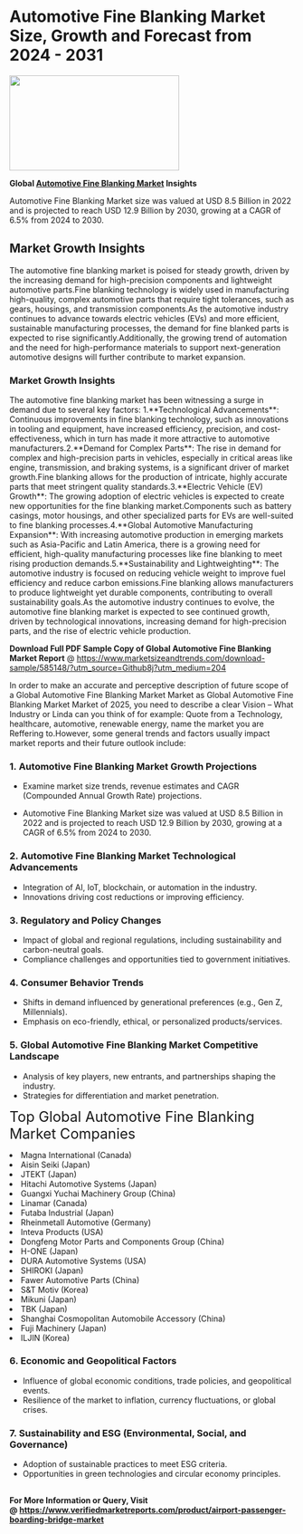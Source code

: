 <H1>Automotive Fine Blanking Market Size, Growth and Forecast from 2024 - 2031</H1><img class="aligncenter size-medium wp-image-584254" src="https://thirdeyenews.in/wp-content/uploads/2024/09/Global-Market-Research-300x168.jpeg" alt="" width="300" height="168" /><p><strong>Global&nbsp;<a href="https://www.marketsizeandtrends.com/download-sample/585148/?utm_source=Github8j?utm_medium=204">Automotive Fine Blanking Market</a> Insights</strong></p><p>Automotive Fine Blanking Market size was valued at USD 8.5 Billion in 2022 and is projected to reach USD 12.9 Billion by 2030, growing at a CAGR of 6.5% from 2024 to 2030.</p><p><h2>Market Growth Insights</h2> The automotive fine blanking market is poised for steady growth, driven by the increasing demand for high-precision components and lightweight automotive parts.Fine blanking technology is widely used in manufacturing high-quality, complex automotive parts that require tight tolerances, such as gears, housings, and transmission components.As the automotive industry continues to advance towards electric vehicles (EVs) and more efficient, sustainable manufacturing processes, the demand for fine blanked parts is expected to rise significantly.Additionally, the growing trend of automation and the need for high-performance materials to support next-generation automotive designs will further contribute to market expansion. <h3>Market Growth Insights</h3> The automotive fine blanking market has been witnessing a surge in demand due to several key factors: 1.**Technological Advancements**: Continuous improvements in fine blanking technology, such as innovations in tooling and equipment, have increased efficiency, precision, and cost-effectiveness, which in turn has made it more attractive to automotive manufacturers.2.**Demand for Complex Parts**: The rise in demand for complex and high-precision parts in vehicles, especially in critical areas like engine, transmission, and braking systems, is a significant driver of market growth.Fine blanking allows for the production of intricate, highly accurate parts that meet stringent quality standards.3.**Electric Vehicle (EV) Growth**: The growing adoption of electric vehicles is expected to create new opportunities for the fine blanking market.Components such as battery casings, motor housings, and other specialized parts for EVs are well-suited to fine blanking processes.4.**Global Automotive Manufacturing Expansion**: With increasing automotive production in emerging markets such as Asia-Pacific and Latin America, there is a growing need for efficient, high-quality manufacturing processes like fine blanking to meet rising production demands.5.**Sustainability and Lightweighting**: The automotive industry is focused on reducing vehicle weight to improve fuel efficiency and reduce carbon emissions.Fine blanking allows manufacturers to produce lightweight yet durable components, contributing to overall sustainability goals.As the automotive industry continues to evolve, the automotive fine blanking market is expected to see continued growth, driven by technological innovations, increasing demand for high-precision parts, and the rise of electric vehicle production.</p><p><span class=""><strong>Download Full PDF Sample Copy of Global Automotive Fine Blanking Market Report</strong> @ <a href="https://www.marketsizeandtrends.com/download-sample/585148/?utm_source=Github8j?utm_medium=204" target="_blank">https://www.marketsizeandtrends.com/download-sample/585148/?utm_source=Github8j?utm_medium=204</a></span></p><p>In order to make an accurate and perceptive description of future scope of a Global&nbsp;Automotive Fine Blanking Market Market as Global&nbsp;Automotive Fine Blanking Market Market of 2025, you need to describe a clear Vision &ndash; What Industry or Linda can you think of for example: Quote from a Technology, healthcare, automotive, renewable energy, name the market you are Reffering to.However, some general trends and factors usually impact market reports and their future outlook include:</p><h3>1.&nbsp;<strong>Automotive Fine Blanking Market Growth Projections</strong></h3><ul><li>Examine market size trends, revenue estimates and CAGR (Compounded Annual Growth Rate) projections.</li><li><p>Automotive Fine Blanking Market size was valued at USD 8.5 Billion in 2022 and is projected to reach USD 12.9 Billion by 2030, growing at a CAGR of 6.5% from 2024 to 2030.</p></li></ul><h3>2.&nbsp;<strong>Automotive Fine Blanking Market Technological Advancements</strong></h3><ul><li>Integration of AI, IoT, blockchain, or automation in the industry.</li><li>Innovations driving cost reductions or improving efficiency.</li></ul><h3>3.&nbsp;<strong>Regulatory and Policy Changes</strong></h3><ul><li>Impact of global and regional regulations, including sustainability and carbon-neutral goals.</li><li>Compliance challenges and opportunities tied to government initiatives.</li></ul><h3>4.&nbsp;<strong>Consumer Behavior Trends</strong></h3><ul><li>Shifts in demand influenced by generational preferences (e.g., Gen Z, Millennials).</li><li>Emphasis on eco-friendly, ethical, or personalized products/services.</li></ul><h3>5.&nbsp;<strong>Global Automotive Fine Blanking Market Competitive Landscape</strong></h3><ul><li>Analysis of key players, new entrants, and partnerships shaping the industry.</li><li>Strategies for differentiation and market penetration.</li></ul><p data-pm-slice="1 1 []"><span style="color: inherit; font-family: inherit; font-size: 25px;">Top Global Automotive Fine Blanking Market Companies</span></p><div class="" data-test-id=""><p><li>Magna International (Canada)</li><li> Aisin Seiki (Japan)</li><li> JTEKT (Japan)</li><li> Hitachi Automotive Systems (Japan)</li><li> Guangxi Yuchai Machinery Group (China)</li><li> Linamar (Canada)</li><li> Futaba Industrial (Japan)</li><li> Rheinmetall Automotive (Germany)</li><li> Inteva Products (USA)</li><li> Dongfeng Motor Parts and Components Group (China)</li><li> H-ONE (Japan)</li><li> DURA Automotive Systems (USA)</li><li> SHIROKI (Japan)</li><li> Fawer Automotive Parts (China)</li><li> S&T Motiv (Korea)</li><li> Mikuni (Japan)</li><li> TBK (Japan)</li><li> Shanghai Cosmopolitan Automobile Accessory (China)</li><li> Fuji Machinery (Japan)</li><li> ILJIN (Korea)</li></p></div><h3>6.&nbsp;<strong>Economic and Geopolitical Factors</strong></h3><ul><li>Influence of global economic conditions, trade policies, and geopolitical events.</li><li>Resilience of the market to inflation, currency fluctuations, or global crises.</li></ul><h3>7.&nbsp;<strong>Sustainability and ESG (Environmental, Social, and Governance)</strong></h3><ul><li>Adoption of sustainable practices to meet ESG criteria.</li><li>Opportunities in green technologies and circular economy principles.</li></ul><h2><strong style="font-size: 14px;">For More Information or Query, Visit @&nbsp;</strong><a style="background-color: #ffffff; font-size: 14px;" href="https://www.marketsizeandtrends.com/report/automotive-fine-blanking-market/" target="_blank">https://www.verifiedmarketreports.com/product/airport-passenger-boarding-bridge-market</a></h2>